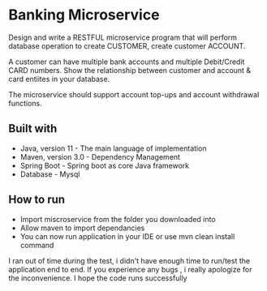 # Banking Microservice

Design and write a RESTFUL microservice program that will perform database operation to create CUSTOMER, create customer ACCOUNT.

A customer can have multiple bank accounts and multiple Debit/Credit CARD numbers. Show the relationship between customer and account & card entiites in your database.

The microservice should support account top-ups and account withdrawal functions.



## Built with

* Java, version 11 - The main language of implementation
* Maven, version 3.0 - Dependency Management
* Spring Boot - Spring boot as core Java framework
* Database - Mysql

## How to run
* Import miscroservice from the folder you downloaded into
* Allow maven to import dependancies
* You can now run application in your IDE or use mvn clean install command

I ran out of time during the test, i didn't have enough time to run/test the application end to end. If you experience any bugs , i really apologize for the inconvenience. I hope the code runs successfully
  



